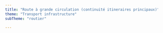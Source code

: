 ```yaml
---
title: "Route à grande circulation (continuité itineraires principaux)"
theme: "Transport infrastructure"
subTheme: "routier"

---
```

